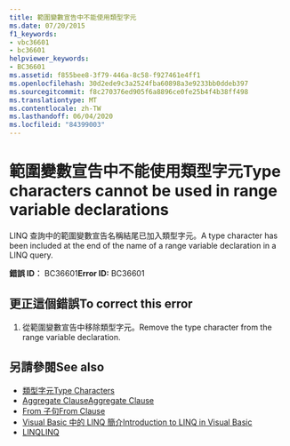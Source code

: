 ```yaml
---
title: 範圍變數宣告中不能使用類型字元
ms.date: 07/20/2015
f1_keywords:
- vbc36601
- bc36601
helpviewer_keywords:
- BC36601
ms.assetid: f855bee8-3f79-446a-8c58-f927461e4ff1
ms.openlocfilehash: 30d2ede9c3a2524fba60898a3e9233bb0ddeb397
ms.sourcegitcommit: f8c270376ed905f6a8896ce0fe25b4f4b38ff498
ms.translationtype: MT
ms.contentlocale: zh-TW
ms.lasthandoff: 06/04/2020
ms.locfileid: "84399003"
---
```

# <a name="type-characters-cannot-be-used-in-range-variable-declarations"></a><span data-ttu-id="49b2c-102">範圍變數宣告中不能使用類型字元</span><span class="sxs-lookup"><span data-stu-id="49b2c-102">Type characters cannot be used in range variable declarations</span></span>
<span data-ttu-id="49b2c-103">LINQ 查詢中的範圍變數宣告名稱結尾已加入類型字元。</span><span class="sxs-lookup"><span data-stu-id="49b2c-103">A type character has been included at the end of the name of a range variable declaration in a LINQ query.</span></span>  
  
 <span data-ttu-id="49b2c-104">**錯誤 ID︰** BC36601</span><span class="sxs-lookup"><span data-stu-id="49b2c-104">**Error ID:** BC36601</span></span>  
  
## <a name="to-correct-this-error"></a><span data-ttu-id="49b2c-105">更正這個錯誤</span><span class="sxs-lookup"><span data-stu-id="49b2c-105">To correct this error</span></span>  
  
1. <span data-ttu-id="49b2c-106">從範圍變數宣告中移除類型字元。</span><span class="sxs-lookup"><span data-stu-id="49b2c-106">Remove the type character from the range variable declaration.</span></span>  
  
## <a name="see-also"></a><span data-ttu-id="49b2c-107">另請參閱</span><span class="sxs-lookup"><span data-stu-id="49b2c-107">See also</span></span>

- [<span data-ttu-id="49b2c-108">類型字元</span><span class="sxs-lookup"><span data-stu-id="49b2c-108">Type Characters</span></span>](../programming-guide/language-features/data-types/type-characters.md)
- [<span data-ttu-id="49b2c-109">Aggregate Clause</span><span class="sxs-lookup"><span data-stu-id="49b2c-109">Aggregate Clause</span></span>](../language-reference/queries/aggregate-clause.md)
- [<span data-ttu-id="49b2c-110">From 子句</span><span class="sxs-lookup"><span data-stu-id="49b2c-110">From Clause</span></span>](../language-reference/queries/from-clause.md)
- [<span data-ttu-id="49b2c-111">Visual Basic 中的 LINQ 簡介</span><span class="sxs-lookup"><span data-stu-id="49b2c-111">Introduction to LINQ in Visual Basic</span></span>](../programming-guide/language-features/linq/introduction-to-linq.md)
- [<span data-ttu-id="49b2c-112">LINQ</span><span class="sxs-lookup"><span data-stu-id="49b2c-112">LINQ</span></span>](../programming-guide/language-features/linq/index.md)
